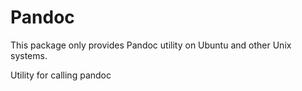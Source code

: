 # Pandoc

This package only provides Pandoc utility on Ubuntu and other Unix systems.

Utility for calling pandoc

